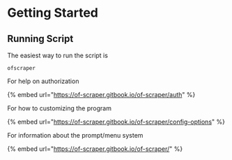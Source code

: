 # Getting Started

## Running Script

The easiest way to run the script is

```
ofscraper
```

For help on authorization&#x20;

{% embed url="https://of-scraper.gitbook.io/of-scraper/auth" %}

For how to customizing the program

{% embed url="https://of-scraper.gitbook.io/of-scraper/config-options" %}

For information about the prompt/menu system



{% embed url="https://of-scraper.gitbook.io/of-scraper/" %}

